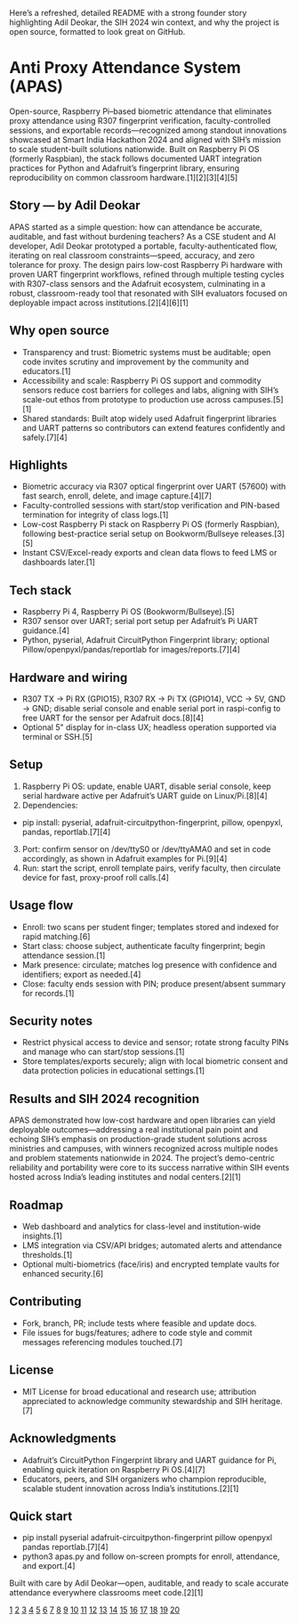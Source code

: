 Here’s a refreshed, detailed README with a strong founder story highlighting Adil Deokar, the SIH 2024 win context, and why the project is open source, formatted to look great on GitHub.

# Anti Proxy Attendance System (APAS)

Open-source, Raspberry Pi–based biometric attendance that eliminates proxy attendance using R307 fingerprint verification, faculty-controlled sessions, and exportable records—recognized among standout innovations showcased at Smart India Hackathon 2024 and aligned with SIH’s mission to scale student-built solutions nationwide. Built on Raspberry Pi OS (formerly Raspbian), the stack follows documented UART integration practices for Python and Adafruit’s fingerprint library, ensuring reproducibility on common classroom hardware.[1][2][3][4][5]

## Story — by Adil Deokar

APAS started as a simple question: how can attendance be accurate, auditable, and fast without burdening teachers? As a CSE student and AI developer, Adil Deokar prototyped a portable, faculty-authenticated flow, iterating on real classroom constraints—speed, accuracy, and zero tolerance for proxy. The design pairs low-cost Raspberry Pi hardware with proven UART fingerprint workflows, refined through multiple testing cycles with R307-class sensors and the Adafruit ecosystem, culminating in a robust, classroom-ready tool that resonated with SIH evaluators focused on deployable impact across institutions.[2][4][6][1]

## Why open source

- Transparency and trust: Biometric systems must be auditable; open code invites scrutiny and improvement by the community and educators.[1]
- Accessibility and scale: Raspberry Pi OS support and commodity sensors reduce cost barriers for colleges and labs, aligning with SIH’s scale-out ethos from prototype to production use across campuses.[5][1]
- Shared standards: Built atop widely used Adafruit fingerprint libraries and UART patterns so contributors can extend features confidently and safely.[7][4]

## Highlights

- Biometric accuracy via R307 optical fingerprint over UART (57600) with fast search, enroll, delete, and image capture.[4][7]
- Faculty-controlled sessions with start/stop verification and PIN-based termination for integrity of class logs.[1]
- Low-cost Raspberry Pi stack on Raspberry Pi OS (formerly Raspbian), following best-practice serial setup on Bookworm/Bullseye releases.[3][5]
- Instant CSV/Excel-ready exports and clean data flows to feed LMS or dashboards later.[1]

## Tech stack

- Raspberry Pi 4, Raspberry Pi OS (Bookworm/Bullseye).[5]
- R307 sensor over UART; serial port setup per Adafruit’s Pi UART guidance.[4]
- Python, pyserial, Adafruit CircuitPython Fingerprint library; optional Pillow/openpyxl/pandas/reportlab for images/reports.[7][4]

## Hardware and wiring

- R307 TX → Pi RX (GPIO15), R307 RX → Pi TX (GPIO14), VCC → 5V, GND → GND; disable serial console and enable serial port in raspi-config to free UART for the sensor per Adafruit docs.[8][4]
- Optional 5" display for in-class UX; headless operation supported via terminal or SSH.[5]

## Setup

1) Raspberry Pi OS: update, enable UART, disable serial console, keep serial hardware active per Adafruit’s UART guide on Linux/Pi.[8][4]
2) Dependencies:  
- pip install: pyserial, adafruit-circuitpython-fingerprint, pillow, openpyxl, pandas, reportlab.[7][4]
3) Port: confirm sensor on /dev/ttyS0 or /dev/ttyAMA0 and set in code accordingly, as shown in Adafruit examples for Pi.[9][4]
4) Run: start the script, enroll template pairs, verify faculty, then circulate device for fast, proxy-proof roll calls.[4]

## Usage flow

- Enroll: two scans per student finger; templates stored and indexed for rapid matching.[6]
- Start class: choose subject, authenticate faculty fingerprint; begin attendance session.[1]
- Mark presence: circulate; matches log presence with confidence and identifiers; export as needed.[4]
- Close: faculty ends session with PIN; produce present/absent summary for records.[1]

## Security notes

- Restrict physical access to device and sensor; rotate strong faculty PINs and manage who can start/stop sessions.[1]
- Store templates/exports securely; align with local biometric consent and data protection policies in educational settings.[1]

## Results and SIH 2024 recognition

APAS demonstrated how low-cost hardware and open libraries can yield deployable outcomes—addressing a real institutional pain point and echoing SIH’s emphasis on production-grade student solutions across ministries and campuses, with winners recognized across multiple nodes and problem statements nationwide in 2024. The project’s demo-centric reliability and portability were core to its success narrative within SIH events hosted across India’s leading institutes and nodal centers.[2][1]

## Roadmap

- Web dashboard and analytics for class-level and institution-wide insights.[1]
- LMS integration via CSV/API bridges; automated alerts and attendance thresholds.[1]
- Optional multi-biometrics (face/iris) and encrypted template vaults for enhanced security.[6]

## Contributing

- Fork, branch, PR; include tests where feasible and update docs.  
- File issues for bugs/features; adhere to code style and commit messages referencing modules touched.[7]

## License

- MIT License for broad educational and research use; attribution appreciated to acknowledge community stewardship and SIH heritage.[7]

## Acknowledgments

- Adafruit’s CircuitPython Fingerprint library and UART guidance for Pi, enabling quick iteration on Raspberry Pi OS.[4][7]
- Educators, peers, and SIH organizers who champion reproducible, scalable student innovation across India’s institutions.[2][1]

## Quick start

- pip install pyserial adafruit-circuitpython-fingerprint pillow openpyxl pandas reportlab.[7][4]
- python3 apas.py and follow on-screen prompts for enroll, attendance, and export.[4]

Built with care by Adil Deokar—open, auditable, and ready to scale accurate attendance everywhere classrooms meet code.[2][1]

[1](https://www.pib.gov.in/PressReleasePage.aspx?PRID=2085000)
[2](https://news.iitgn.ac.in/iitgn-celebrates-the-winners-of-smart-india-hackathon-sih-2024/)
[3](https://www.tomshardware.com/news/raspberry-pi-os-no-longer-raspbian)
[4](https://learn.adafruit.com/adafruit-optical-fingerprint-sensor/circuitpython)
[5](https://www.raspberrypi.com/documentation/computers/os.html)
[6](https://docs.circuitpython.org/projects/fingerprint/en/latest/)
[7](https://github.com/adafruit/Adafruit_CircuitPython_Fingerprint)
[8](https://learn.adafruit.com/circuitpython-on-raspberrypi-linux/uart-serial)
[9](https://docs.circuitpython.org/projects/fingerprint/en/1.1.6/examples.html)
[10](https://www.pib.gov.in/PressReleasePage.aspx?PRID=2084190)
[11](https://www.djsce.ac.in/docs/SIH%20GRAND%20FINALE%202024.pdf)
[12](https://www.spsu.ac.in/innovation-meets-excellence-solar-masters-winning-journey-at-smart-india-hackathon-2024/)
[13](https://www.hindustantimes.com/cities/pune-news/students-of-army-institute-of-technology-win-big-at-smart-india-hackathon-2024-101734462028273.html)
[14](https://www.electromaker.io/blog/article/what-is-raspberry-pi-os)
[15](https://en.wikipedia.org/wiki/Raspberry_Pi_OS)
[16](https://www.reddit.com/r/raspberry_pi/comments/pd5omp/new_naming_convention_for_raspbian/)
[17](https://www.youtube.com/watch?v=TgNL3StNveg)
[18](https://www.raspberrypi.com/news/bookworm-the-new-version-of-raspberry-pi-os/)
[19](https://stackoverflow.com/questions/78565384/adafruit-fingerprint-sensor-library-error-on-a-raspberry-pi-4)
[20](https://en.wikipedia.org/wiki/Raspberry_Pi)
